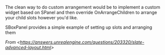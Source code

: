 The clean way to do custom arrangement would be to implement a custom widget based on SPanel and then override OnArrangeChildren to arrange your child slots however you'd like.

SBoxPanel provides a simple example of setting up slots and arranging them

_From &lt;<https://answers.unrealengine.com/questions/203320/slate-advanced-layout.html>&gt;_
